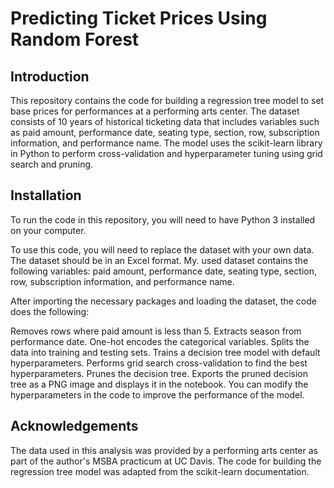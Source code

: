 # **Predicting Ticket Prices Using Random Forest**

## **Introduction**

This repository contains the code for building a regression tree model to set base prices for performances at a performing arts center. The dataset consists of 10 years of historical ticketing data that includes variables such as paid amount, performance date, seating type, section, row, subscription information, and performance name. The model uses the scikit-learn library in Python to perform cross-validation and hyperparameter tuning using grid search and pruning.

## **Installation**

To run the code in this repository, you will need to have Python 3 installed on your computer.

To use this code, you will need to replace the dataset with your own data. The dataset should be in an Excel format. My. used dataset contains the following variables: paid amount, performance date, seating type, section, row, subscription information, and performance name.

After importing the necessary packages and loading the dataset, the code does the following:

Removes rows where paid amount is less than 5.
Extracts season from performance date.
One-hot encodes the categorical variables.
Splits the data into training and testing sets.
Trains a decision tree model with default hyperparameters.
Performs grid search cross-validation to find the best hyperparameters.
Prunes the decision tree.
Exports the pruned decision tree as a PNG image and displays it in the notebook.
You can modify the hyperparameters in the code to improve the performance of the model.


## **Acknowledgements**

The data used in this analysis was provided by a performing arts center as part of the author's MSBA practicum at UC Davis. The code for building the regression tree model was adapted from the scikit-learn documentation.
